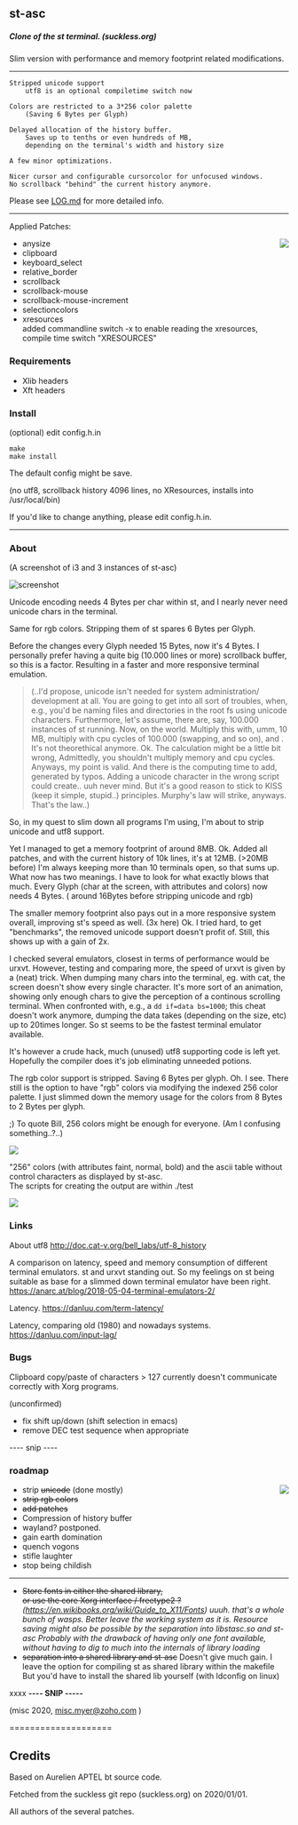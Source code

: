 ## st-asc



##### Clone of the st terminal. (suckless.org)

Slim version with performance and memory footprint related modifications.

 
___   

    Stripped unicode support
        utf8 is an optional compiletime switch now

    Colors are restricted to a 3*256 color palette
        (Saving 6 Bytes per Glyph)

    Delayed allocation of the history buffer. 
        Saves up to tenths or even hundreds of MB, 
        depending on the terminal's width and history size

    A few minor optimizations.

    Nicer cursor and configurable cursorcolor for unfocused windows.
    No scrollback "behind" the current history anymore.

Please see [LOG.md](LOG.md) for more detailed info.
___

Applied Patches:

<img align="right" src="images/vt-102-1984.jpg"> 

- anysize
- clipboard
- keyboard_select
- relative_border
- scrollback
- scrollback-mouse
- scrollback-mouse-increment
- selectioncolors
- xresources <br>
		added commandline switch -x to enable reading the xresources,<br>
		compile time switch "XRESOURCES"


### Requirements

- Xlib headers
- Xft headers


### Install

(optional) edit config.h.in

```
make
make install
```
The default config might be save. 

(no utf8, scrollback history 4096 lines, no XResources, installs into /usr/local/bin)

If you'd like to change anything, please edit config.h.in.

---

### About


(A screenshot of i3 and 3 instances of st-asc)

![screenshot](images/st-asc_with_i3.png)


Unicode encoding needs 4 Bytes per char within st,
and I nearly never need unicode chars in the terminal.

Same for rgb colors. Stripping them of st spares 6 Bytes per Glyph.

Before the changes every Glyph needed 15 Bytes,
now it's 4 Bytes. I personally prefer having a quite big (10.000 lines or more)
scrollback buffer, so this is a factor.
Resulting in a faster and more responsive terminal emulation.



>(..I'd propose, unicode isn't needed for system administration/
development at all. You are going to get into all sort of troubles,
when, e.g., you'd be naming files and directories in the root fs
using unicode characters. Furthermore, let's assume, there are, say,
100.000 instances of st running. Now, on the world. Multiply this
with, umm, 10 MB, multiply with cpu cycles of 100.000 (swapping, and so on),
and . It's not theorethical anymore. Ok. The calculation might be a little bit wrong,
Admittedly, you shouldn't multiply memory and cpu cycles.
Anyways, my point is valid. And there is the computing time to add,
generated by typos. Adding a unicode character in the wrong script could create.. uuh
never mind. But it's a good reason to stick to KISS (keep it simple, stupid..) principles. 
Murphy's law will strike, anyways. That's the law..)


So, in my quest to slim down all programs I'm using,
I'm about to strip unicode and utf8 support.

Yet I managed to get a memory footprint of around 8MB.
Ok. Added all patches, and with the current history of 10k lines,
it's at 12MB.
(>20MB before)
I'm always keeping more than 10 terminals open,
so that sums up. What now has two meanings. 
I have to look for what exactly blows that much.
Every Glyph (char at the screen, with attributes and colors) now
needs 4 Bytes. ( around 16Bytes before stripping unicode and rgb)


The smaller memory footprint also pays out in a more responsive
system overall, improving st's speed as well. (3x here) Ok.
I tried hard, to get "benchmarks", the removed unicode support
doesn't profit of. Still, this shows up with a gain of 2x.

I checked several emulators, closest in terms of performance would be 
urxvt. However, testing and comparing more, the speed of urxvt is given
by a (neat) trick. When dumping many chars into the terminal, eg. with cat,
the screen doesn't show every single character. It's more sort of an animation,
showing only enough chars to give the perception of a continous scrolling
terminal. When confronted with, e.g., a `dd if=data bs=1000`;
this cheat doesn't work anymore, dumping the data takes (depending on the size, etc)
up to 20times longer. 
So st seems to be the fastest terminal emulator available. 




It's however a crude hack, much (unused) utf8 supporting code is left yet.
Hopefully the compiler does it's job eliminating unneeded potions.

The rgb color support is stripped.
Saving 6 Bytes per glyph.
Oh. I see. There still is the option to
have "rgb" colors via modifying the indexed 256 color palette.
I just slimmed down the memory usage for the colors from 8 Bytes to 2 Bytes per glyph.


;) To quote Bill, 256 colors might be enough for everyone.
(Am I confusing something..?..)

![](images/colors.png?raw=true)

"256" colors (with attributes faint, normal, bold) and the ascii table without control characters as displayed by st-asc.<br>
The scripts for creating the output are within ./test

![](images/ascii.png)


### Links

About utf8 
http://doc.cat-v.org/bell_labs/utf-8_history

A comparison on latency, speed and memory consumption of
different terminal emulators. st and urxvt standing out.
So my feelings on st being suitable as base for a slimmed down terminal emulator
have been right.
https://anarc.at/blog/2018-05-04-terminal-emulators-2/

Latency. https://danluu.com/term-latency/

Latency, comparing old (1980) and nowadays systems.
https://danluu.com/input-lag/



### Bugs

Clipboard copy/paste of characters > 127 currently doesn't communicate correctly
with Xorg programs. 


(unconfirmed)
* fix shift up/down (shift selection in emacs)
* remove DEC test sequence when appropriate



---- snip ----

### roadmap


<img align="right" src="images/noticket.jpg"> 

- strip ~~unicode~~ (done mostly)
- ~~strip rgb colors~~
- ~~add patches~~
- Compression of history buffer
- wayland? postponed.
- gain earth domination
- quench vogons
- stifle laughter
- stop being childish
___

- ~~Store fonts in either the shared library,<br>
  or use the core Xorg interface / freetype2 ?~~
	_(https://en.wikibooks.org/wiki/Guide_to_X11/Fonts)
	uuuh. that's a whole bunch of wasps. Better leave 
  the working system as it is. Resource saving might also be possible
	by the separation into libstasc.so and st-asc
	Probably with the drawback of having only one font available,
	without having to dig to much into the internals of library loading_
- ~~separation into a shared library and st-asc~~
	Doesn't give much gain.
	I leave the option for compiling st as shared library within the makefile
	But you'd have to install the shared lib yourself (with ldconfig on linux)

xxxx
**---- SNIP -----**

(misc 2020, misc.myer@zoho.com )


====================



Credits
-------

Based on Aurelien APTEL <aurelien dot aptel at gmail dot com> bt source code.

Fetched from the suckless git repo (suckless.org) on 2020/01/01.

All authors of the several patches.


